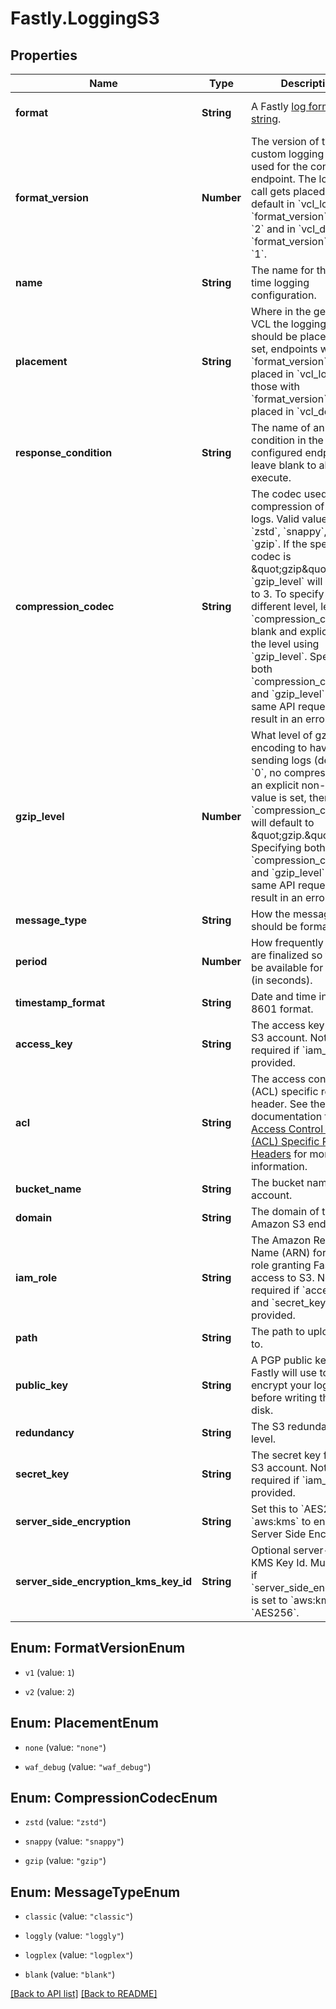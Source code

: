 # Fastly.LoggingS3

## Properties

Name | Type | Description | Notes
------------ | ------------- | ------------- | -------------
**format** | **String** | A Fastly [log format string](https://docs.fastly.com/en/guides/custom-log-formats). | [optional] [default to &#39;%h %l %u %t &quot;%r&quot; %&amp;gt;s %b&#39;]
**format_version** | **Number** | The version of the custom logging format used for the configured endpoint. The logging call gets placed by default in &#x60;vcl_log&#x60; if &#x60;format_version&#x60; is set to &#x60;2&#x60; and in &#x60;vcl_deliver&#x60; if &#x60;format_version&#x60; is set to &#x60;1&#x60;.   | [optional] [default to FormatVersionEnum.v2]
**name** | **String** | The name for the real-time logging configuration. | [optional] 
**placement** | **String** | Where in the generated VCL the logging call should be placed. If not set, endpoints with &#x60;format_version&#x60; of 2 are placed in &#x60;vcl_log&#x60; and those with &#x60;format_version&#x60; of 1 are placed in &#x60;vcl_deliver&#x60;.  | [optional] 
**response_condition** | **String** | The name of an existing condition in the configured endpoint, or leave blank to always execute. | [optional] 
**compression_codec** | **String** | The codec used for compression of your logs. Valid values are &#x60;zstd&#x60;, &#x60;snappy&#x60;, and &#x60;gzip&#x60;. If the specified codec is \&quot;gzip\&quot;, &#x60;gzip_level&#x60; will default to 3. To specify a different level, leave &#x60;compression_codec&#x60; blank and explicitly set the level using &#x60;gzip_level&#x60;. Specifying both &#x60;compression_codec&#x60; and &#x60;gzip_level&#x60; in the same API request will result in an error. | [optional] 
**gzip_level** | **Number** | What level of gzip encoding to have when sending logs (default &#x60;0&#x60;, no compression). If an explicit non-zero value is set, then &#x60;compression_codec&#x60; will default to \&quot;gzip.\&quot; Specifying both &#x60;compression_codec&#x60; and &#x60;gzip_level&#x60; in the same API request will result in an error. | [optional] [default to 0]
**message_type** | **String** | How the message should be formatted. | [optional] [default to &#39;classic&#39;]
**period** | **Number** | How frequently log files are finalized so they can be available for reading (in seconds). | [optional] [default to 3600]
**timestamp_format** | **String** | Date and time in ISO 8601 format. | [optional] [readonly] 
**access_key** | **String** | The access key for your S3 account. Not required if &#x60;iam_role&#x60; is provided. | [optional] 
**acl** | **String** | The access control list (ACL) specific request header. See the AWS documentation for [Access Control List (ACL) Specific Request Headers](https://docs.aws.amazon.com/AmazonS3/latest/API/mpUploadInitiate.html#initiate-mpu-acl-specific-request-headers) for more information. | [optional] 
**bucket_name** | **String** | The bucket name for S3 account. | [optional] 
**domain** | **String** | The domain of the Amazon S3 endpoint. | [optional] 
**iam_role** | **String** | The Amazon Resource Name (ARN) for the IAM role granting Fastly access to S3. Not required if &#x60;access_key&#x60; and &#x60;secret_key&#x60; are provided. | [optional] 
**path** | **String** | The path to upload logs to. | [optional] [default to &#39;null&#39;]
**public_key** | **String** | A PGP public key that Fastly will use to encrypt your log files before writing them to disk. | [optional] [default to &#39;null&#39;]
**redundancy** | **String** | The S3 redundancy level. | [optional] [default to &#39;null&#39;]
**secret_key** | **String** | The secret key for your S3 account. Not required if &#x60;iam_role&#x60; is provided. | [optional] 
**server_side_encryption** | **String** | Set this to &#x60;AES256&#x60; or &#x60;aws:kms&#x60; to enable S3 Server Side Encryption. | [optional] [default to &#39;null&#39;]
**server_side_encryption_kms_key_id** | **String** | Optional server-side KMS Key Id. Must be set if &#x60;server_side_encryption&#x60; is set to &#x60;aws:kms&#x60; or &#x60;AES256&#x60;. | [optional] [default to &#39;null&#39;]



## Enum: FormatVersionEnum


* `v1` (value: `1`)

* `v2` (value: `2`)





## Enum: PlacementEnum


* `none` (value: `"none"`)

* `waf_debug` (value: `"waf_debug"`)





## Enum: CompressionCodecEnum


* `zstd` (value: `"zstd"`)

* `snappy` (value: `"snappy"`)

* `gzip` (value: `"gzip"`)





## Enum: MessageTypeEnum


* `classic` (value: `"classic"`)

* `loggly` (value: `"loggly"`)

* `logplex` (value: `"logplex"`)

* `blank` (value: `"blank"`)





[[Back to API list]](../../README.md#endpoints) [[Back to README]](../../README.md)
